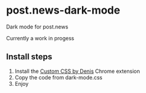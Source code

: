 # post.news-dark-mode
Dark mode for post.news

Currently a work in progess

## Install steps
1. Install the [Custom CSS by Denis](https://chrome.google.com/webstore/detail/custom-css-by-denis/cemphncflepgmgfhcdegkbkekifodacd) Chrome extension
2. Copy the code from dark-mode.css
3. Enjoy
